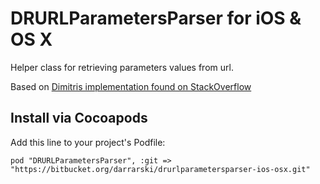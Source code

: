 DRURLParametersParser for iOS & OS X
====================================

Helper class for retrieving parameters values from url.

Based on [Dimitris implementation found on StackOverflow](http://stackoverflow.com/a/2226267/514181)

## Install via Cocoapods

Add this line to your project's Podfile:

	pod "DRURLParametersParser", :git => "https://bitbucket.org/darrarski/drurlparametersparser-ios-osx.git"
